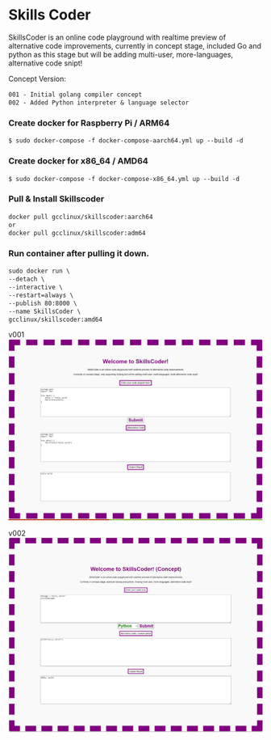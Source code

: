# Skills Coder

SkillsCoder is an online code playground with realtime preview of alternative code improvements, currently in concept stage, included Go and python as this stage but will be adding multi-user, more-languages, alternative code snipt!

Concept Version:
```
001 - Initial golang compiler concept
002 - Added Python interpreter & language selector
```

### Create docker for Raspberry Pi / ARM64
```
$ sudo docker-compose -f docker-compose-aarch64.yml up --build -d
```

### Create docker for x86_64 / AMD64
```
$ sudo docker-compose -f docker-compose-x86_64.yml up --build -d
```

### Pull & Install Skillscoder
```
docker pull gcclinux/skillscoder:aarch64
or
docker pull gcclinux/skillscoder:adm64
```

### Run container after pulling it down.
```
sudo docker run \
--detach \
--interactive \
--restart=always \
--publish 80:8000 \
--name SkillsCoder \
gcclinux/skillscoder:amd64
```
v001
![001](screenshot/Skillscoder001.png)

v002
![002](screenshot/Skillscoder002.png)